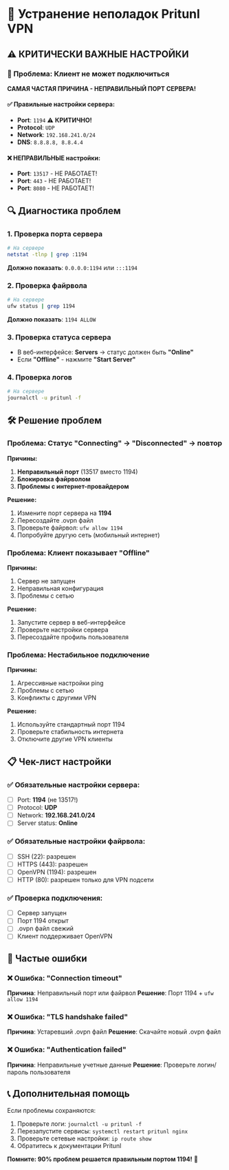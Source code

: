 # 🔧 Устранение неполадок Pritunl VPN

## ⚠️ КРИТИЧЕСКИ ВАЖНЫЕ НАСТРОЙКИ

### 🚨 Проблема: Клиент не может подключиться

**САМАЯ ЧАСТАЯ ПРИЧИНА - НЕПРАВИЛЬНЫЙ ПОРТ СЕРВЕРА!**

#### ✅ Правильные настройки сервера:
- **Port**: `1194` ⚠️ **КРИТИЧНО!**
- **Protocol**: `UDP`
- **Network**: `192.168.241.0/24`
- **DNS**: `8.8.8.8, 8.8.4.4`

#### ❌ НЕПРАВИЛЬНЫЕ настройки:
- **Port**: `13517` - НЕ РАБОТАЕТ!
- **Port**: `443` - НЕ РАБОТАЕТ!
- **Port**: `8080` - НЕ РАБОТАЕТ!

## 🔍 Диагностика проблем

### 1. Проверка порта сервера
```bash
# На сервере
netstat -tlnp | grep :1194
```

**Должно показать**: `0.0.0.0:1194` или `:::1194`

### 2. Проверка файрвола
```bash
# На сервере
ufw status | grep 1194
```

**Должно показать**: `1194 ALLOW`

### 3. Проверка статуса сервера
- В веб-интерфейсе: **Servers** → статус должен быть **"Online"**
- Если **"Offline"** - нажмите **"Start Server"**

### 4. Проверка логов
```bash
# На сервере
journalctl -u pritunl -f
```

## 🛠️ Решение проблем

### Проблема: Статус "Connecting" → "Disconnected" → повтор

**Причины:**
1. **Неправильный порт** (13517 вместо 1194)
2. **Блокировка файрволом**
3. **Проблемы с интернет-провайдером**

**Решение:**
1. Измените порт сервера на **1194**
2. Пересоздайте .ovpn файл
3. Проверьте файрвол: `ufw allow 1194`
4. Попробуйте другую сеть (мобильный интернет)

### Проблема: Клиент показывает "Offline"

**Причины:**
1. Сервер не запущен
2. Неправильная конфигурация
3. Проблемы с сетью

**Решение:**
1. Запустите сервер в веб-интерфейсе
2. Проверьте настройки сервера
3. Пересоздайте профиль пользователя

### Проблема: Нестабильное подключение

**Причины:**
1. Агрессивные настройки ping
2. Проблемы с сетью
3. Конфликты с другими VPN

**Решение:**
1. Используйте стандартный порт 1194
2. Проверьте стабильность интернета
3. Отключите другие VPN клиенты

## 📋 Чек-лист настройки

### ✅ Обязательные настройки сервера:
- [ ] Port: **1194** (не 13517!)
- [ ] Protocol: **UDP**
- [ ] Network: **192.168.241.0/24**
- [ ] Server status: **Online**

### ✅ Обязательные настройки файрвола:
- [ ] SSH (22): разрешен
- [ ] HTTPS (443): разрешен
- [ ] OpenVPN (1194): разрешен
- [ ] HTTP (80): разрешен только для VPN подсети

### ✅ Проверка подключения:
- [ ] Сервер запущен
- [ ] Порт 1194 открыт
- [ ] .ovpn файл свежий
- [ ] Клиент поддерживает OpenVPN

## 🚨 Частые ошибки

### ❌ Ошибка: "Connection timeout"
**Причина**: Неправильный порт или файрвол
**Решение**: Порт 1194 + `ufw allow 1194`

### ❌ Ошибка: "TLS handshake failed"
**Причина**: Устаревший .ovpn файл
**Решение**: Скачайте новый .ovpn файл

### ❌ Ошибка: "Authentication failed"
**Причина**: Неправильные учетные данные
**Решение**: Проверьте логин/пароль пользователя

## 📞 Дополнительная помощь

Если проблемы сохраняются:
1. Проверьте логи: `journalctl -u pritunl -f`
2. Перезапустите сервисы: `systemctl restart pritunl nginx`
3. Проверьте сетевые настройки: `ip route show`
4. Обратитесь к документации Pritunl

**Помните: 90% проблем решается правильным портом 1194!** 🎯
